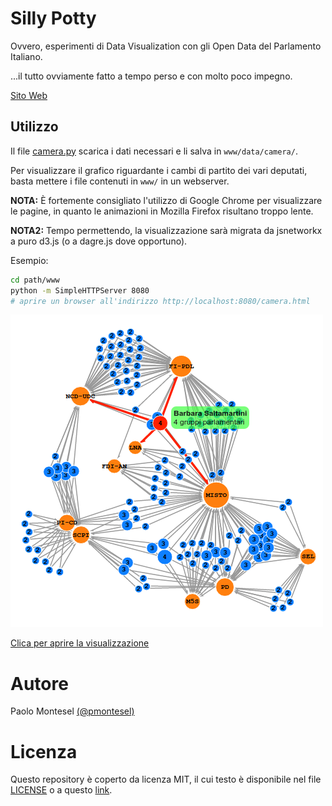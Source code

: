 # Silly Potty

Ovvero, esperimenti di Data Visualization con gli Open Data del Parlamento Italiano.

...il tutto ovviamente fatto a tempo perso e con molto poco impegno.

[Sito Web](http://kenoph.github.io/silly-potty)

## Utilizzo

Il file [camera.py](camera.py) scarica i dati necessari e li salva in `www/data/camera/`.

Per visualizzare il grafico riguardante i cambi di partito dei vari deputati,
basta mettere i file contenuti in `www/` in un webserver.

**NOTA:** È fortemente consigliato l'utilizzo di Google Chrome per visualizzare le pagine,
          in quanto le animazioni in Mozilla Firefox risultano troppo lente.
          
**NOTA2:** Tempo permettendo, la visualizzazione sarà migrata da jsnetworkx a puro d3.js
           (o a dagre.js dove opportuno).

Esempio:
```sh
cd path/www
python -m SimpleHTTPServer 8080
# aprire un browser all'indirizzo http://localhost:8080/camera.html
```

[![Camera](img/camera.png)](http://kenoph.github.io/silly-potty/www/camera.html)

[Clica per aprire la visualizzazione](http://kenoph.github.io/silly-potty/www/camera.html)

# Autore

Paolo Montesel [(@pmontesel)](https://twitter.com/pmontesel)

# Licenza

Questo repository è coperto da licenza MIT, il cui testo è disponibile nel file [LICENSE](LICENSE)
o a questo [link](https://opensource.org/licenses/MIT).
